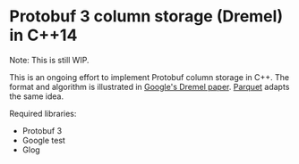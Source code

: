 # Protobuf 3 column storage (Dremel) in C++14

Note: This is still WIP.

This is an ongoing effort to implement Protobuf column storage in C++. The format and algorithm is illustrated in [Google's Dremel paper](https://research.google/pubs/pub36632/). [Parquet](https://blog.twitter.com/engineering/en_us/a/2013/dremel-made-simple-with-parquet.html) adapts the same idea.

Required libraries:
- Protobuf 3
- Google test
- Glog
